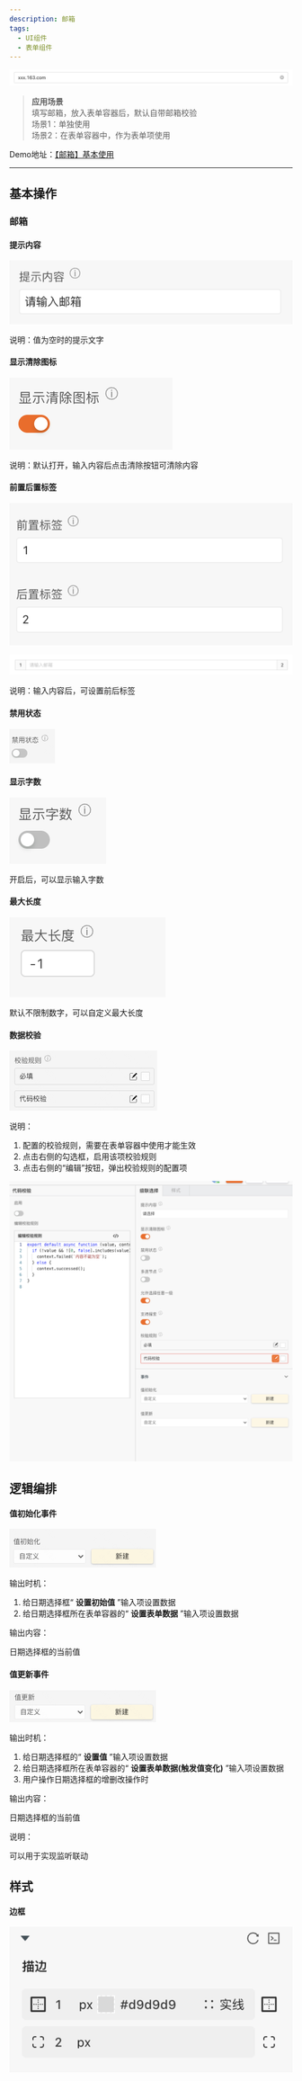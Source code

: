 ```yaml
---
description: 邮箱
tags:
  - UI组件
  - 表单组件
---
```


![Alt text](img/image.png)

> **应用场景**\
填写邮箱，放入表单容器后，默认自带邮箱校验\
场景1：单独使用\
场景2：在表单容器中，作为表单项使用

Demo地址：[【邮箱】基本使用](https://my.mybricks.world/mybricks-app-pcspa/index.html?id=472925004267589)

----

## 基本操作
### 邮箱
#### 提示内容

![Alt text](img/image-1.png)

说明：值为空时的提示文字
#### 显示清除图标

![Alt text](img/image-2.png)

说明：默认打开，输入内容后点击清除按钮可清除内容
#### 前置后置标签

![Alt text](img/image-3.png)

![Alt text](img/image-4.png)

说明：输入内容后，可设置前后标签
#### 禁用状态

![Alt text](img/image-5.png)
#### 显示字数

![Alt text](img/image-6.png)

开启后，可以显示输入字数
#### 最大长度

![Alt text](img/image-7.png)

默认不限制数字，可以自定义最大长度
#### 数据校验

![Alt text](img/image-8.png)

说明：

1.  配置的校验规则，需要在表单容器中使用才能生效
2.  点击右侧的勾选框，启用该项校验规则
3.  点击右侧的“编辑”按钮，弹出校验规则的配置项

![Alt text](img/image-9.png)
## 逻辑编排
#### 值初始化事件

![Alt text](img/image-10.png)

输出时机：

1.  给日期选择框“ **设置初始值** ”输入项设置数据
2.  给日期选择框所在表单容器的“ **设置表单数据** ”输入项设置数据

输出内容：

日期选择框的当前值
#### 值更新事件

![Alt text](img/image-11.png)

输出时机：

1.  给日期选择框的“ **设置值** ”输入项设置数据
2.  给日期选择框所在表单容器的“ **设置表单数据(触发值变化)** ”输入项设置数据
3.  用户操作日期选择框的增删改操作时

输出内容：

日期选择框的当前值

说明：

可以用于实现监听联动
## 样式
#### 边框

![Alt text](img/image-12.png)